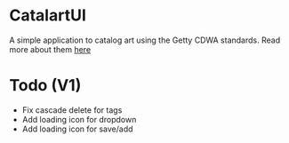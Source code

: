 # CatalartUI

A simple application to catalog art using the Getty CDWA standards. Read more about them [here](http://www.getty.edu/research/publications/electronic_publications/cdwa/introduction.html)

# Todo (V1)

- Fix cascade delete for tags
- Add loading icon for dropdown
- Add loading icon for save/add
